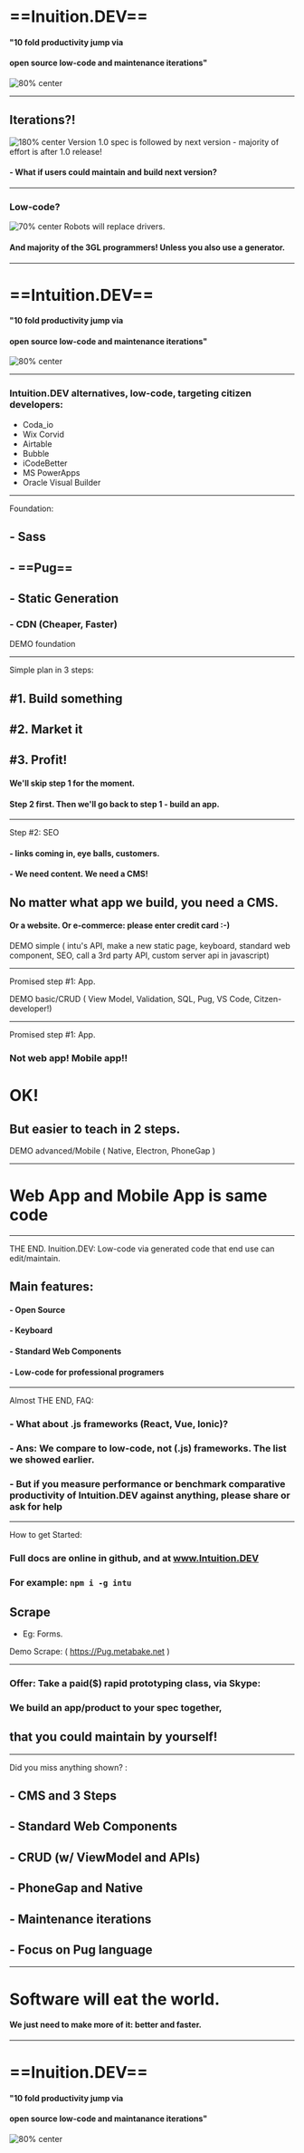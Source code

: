 <!-- $theme: gaia -->
<!-- prerender: false -->
<!-- $size: 16:9 -->
<!-- footer: www.Intuition.DEV -->

<!-- *template: invert -->
#  ==Inuition.DEV==

#### "10 fold productivity jump via
#### open source low-code and maintenance iterations"
![80% center](good_cheap_fast.png)

---

## Iterations?!
![180% center](iterative.png)
Version 1.0 spec is followed by next version - majority of effort is after 1.0 release!
#### - What if users could maintain and build next version?

---

<!-- *template: invert -->
###  Low-code?
![70% center](truck.png)
Robots will replace drivers.
#### And majority of the 3GL programmers! Unless you also use a generator.

---

<!-- *template: invert -->
#  ==Intuition.DEV==

#### "10 fold productivity jump via
#### open source low-code and maintenance iterations"
![80% center](good_cheap_fast.png)

---
### Intuition.DEV alternatives, low-code, targeting citizen developers: 
- Coda_io
- Wix Corvid
- Airtable
- Bubble
- iCodeBetter
- MS PowerApps
- Oracle Visual Builder

---

Foundation:

## - Sass
## - ==Pug==
## - Static Generation
### - CDN (Cheaper, Faster)

DEMO foundation

---
Simple plan in 3 steps:
## #1. Build something
## #2. Market it
## #3. Profit!

#### We'll skip step 1 for the moment.
#### Step 2 first. Then we'll go back to step 1 - build an app.

---
<!-- *template: invert -->
Step #2: SEO
#### - links coming in, eye balls, customers. 
#### - We need content. We need a CMS!
## No matter what app we build, you need a CMS.
#### Or a website. Or e-commerce: please enter credit card :-)

DEMO simple ( intu's API, make a new static page, keyboard, standard web component, SEO, call a 3rd party API, custom server api in javascript)

---

Promised step #1: App.

DEMO basic/CRUD ( View Model, Validation, SQL, Pug, VS Code, Citzen-developer!)

---
<!-- *template: invert -->
Promised step #1: App.

### Not web app! Mobile app!!

# OK! 
## But easier to teach in 2 steps.

DEMO advanced/Mobile ( Native, Electron, PhoneGap )

---

# Web App and Mobile App is same code

---

THE END.
Inuition.DEV: Low-code via generated code
 that end use can edit/maintain.
## Main features:
#### - Open Source
#### - Keyboard
#### - Standard Web Components
#### - Low-code for professional programers

---
Almost THE END, FAQ:
### - What about .js frameworks (React, Vue, Ionic)? 
### - Ans: We compare to low-code, not (.js) frameworks. The list we showed earlier. 
### - But if you measure performance or benchmark comparative productivity of Intuition.DEV against anything, please share or ask for help

---
How to get Started:

### Full docs are online in github, and at www.Intuition.DEV
### For example: `npm i -g intu`

## Scrape
- Eg: Forms. 

Demo Scrape: ( https://Pug.metabake.net )

--- 

### Offer: Take a paid($) rapid prototyping class, via Skype:
### We build an app/product to your spec together,
##  that you could maintain by yourself!

---
Did you miss anything shown? :
## - CMS and 3 Steps
## - Standard Web Components
## - CRUD (w/ ViewModel and APIs)
## - PhoneGap and Native
## - Maintenance iterations
## - Focus on Pug language
---

# Software will eat the world.
#### We just need to make more of it: better and faster.

---

<!-- *template: invert -->
#  ==Inuition.DEV==

#### "10 fold productivity jump via
#### open source low-code and maintanance iterations"
![80% center](good_cheap_fast.png)


















